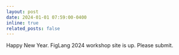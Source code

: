 ```yaml
---
layout: post
date: 2024-01-01 07:59:00-0400
inline: true
related_posts: false
---
```


Happy New Year. FigLang 2024 workshop site is up. Please submit.
